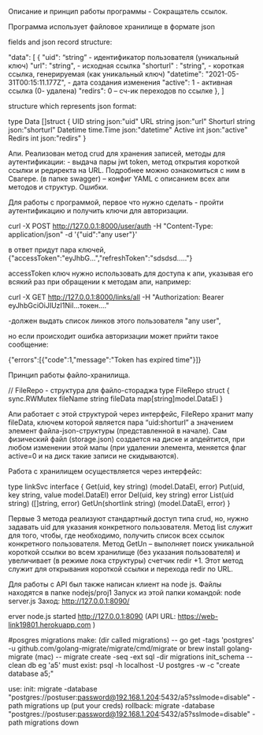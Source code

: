 Описание и принцип работы  программы - Сокращатель ссылок.

Программа использует файловое хранилище в формате json

fields and json record structure:

"data": [
{
"uid": “string” - идентификатор пользователя (уникальный ключ)
"url": "string", - исходная ссылка
"shorturl" : "string", - короткая ссылка, генерируемая (как уникальный ключ)
"datetime": "2021-05-31T00:15:11.177Z", - дата создания изменения
"active": 1 - активная ссылка (0- удалена)
"redirs": 0 – сч-ик переходов по ссылке
},
]

structure which represents json format:

type Data []struct {
UID string json:"uid"
URL string json:"url"
Shorturl string json:"shorturl"
Datetime time.Time json:"datetime"
Active int json:"active"
Redirs int json:"redirs"
}

Апи.
Реализован метод crud для хранения записей, методы для аутентификации: - выдача пары jwt token,
метод открытия короткой ссылки и редиректа на URL. Подробнее можно ознакомиться с ним в Свагере. (в папке swagger) – конфиг YAML с описанием всех апи методов и структур. Ошибки.

Для работы с программой, первое что нужно сделать - пройти аутентификацию и получить ключи для авторизации.

curl -X POST http://127.0.0.1:8000/user/auth -H "Content-Type: application/json" -d '{"uid":"any user"}'

в ответ придут пара ключей,
{"accessToken":"eyJhbG...","refreshToken":"sdsdsd....."}

accessToken ключ нужно использовать для доступа к апи, указывая его всякий раз при обращении к методам апи, например:

curl -X GET http://127.0.0.1:8000/links/all -H "Authorization: Bearer eyJhbGciOiJIUzI1NiI...токен...."

-должен выдать список линков этого пользователя "any user",

но если происходит ошибка авторизации может прийти такое сообщение:

{"errors":[{"code":1,"message":"Token has expired time"}]}


Принцип работы файло-хранилища.

// FileRepo - структура для файло-стораджа
type FileRepo struct {
sync.RWMutex
fileName string
fileData map[string]model.DataEl
}

Апи работает с этой структурой через интерфейс, FileRepo хранит мапу fileData, ключем которой является пара “uid:shorturl” а значением элемент файла-json-структуры (представленной в начале). Сам физический файл (storage.json) создается на диске и апдейтится, при любом изменении этой мапы (при удалении элемента, меняется флаг active=0 и на диск такие записи не скидываются).

Работа с хранилищем осуществляется через интерфейс:

type linkSvc interface {
Get(uid, key string) (model.DataEl, error)
Put(uid, key string, value model.DataEl) error
Del(uid, key string) error
List(uid string) ([]string, error)
GetUn(shortlink string) (model.DataEl, error)
}

Первые 3 метода реализуют стандартный доступ типа crud, но, нужно задавать uid для указания конкретного пользователя. Метод list служит для того, чтобы, где необходимо, получить список всех ссылок конкретного пользователя. Метод GetUn – выполняет поиск уникальной короткой ссылки во всем хранилище (без указания пользователя) и увеличивает (в режиме лока структуры) счетчик redir +1. Этот метод служит для открывания короткой ссылки и перехода redir по URL.

Для работы с API был также написан клиент на node js. Файлы находятся в папке nodejs/proj1 Запуск из этой папки командой: node server.js Заход: http://127.0.0.1:8090/

erver node.js started http://127.0.0.1:8090 (API URL: https://web-link19801.herokuapp.com )

#posgres migrations make: (dir called migrations)
-- go get -tags 'postgres' -u github.com/golang-migrate/migrate/cmd/migrate or brew install golang-migrate (mac)
-- migrate create -seq -ext sql -dir migrations init_schema
-- clean db eg 'a5' must exist: psql -h localhost -U postgres -w -c "create database a5;"

use:
init: migrate -database "postgres://postuser:password@192.168.1.204:5432/a5?sslmode=disable" -path migrations up (put your creds)
rollback: migrate -database "postgres://postuser:password@192.168.1.204:5432/a5?sslmode=disable" -path migrations down
